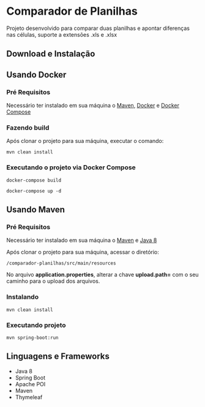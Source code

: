 # Comparador de Planilhas

Projeto desenvolvido para comparar duas planilhas e apontar diferenças nas células, suporte a extensões .xls e .xlsx

## Download e Instalação

## Usando Docker

### Pré Requisitos

Necessário ter instalado em sua máquina o [Maven](https://maven.apache.org/download.cgi), [Docker](https://www.docker.com/get-docker) e [Docker Compose](https://docs.docker.com/compose/install/)

### Fazendo build
Após clonar o projeto para sua máquina, executar o comando:
```
mvn clean install
```

### Executando o projeto via Docker Compose
```
docker-compose build
```
```
docker-compose up -d
```

## Usando Maven

### Pré Requisitos

Necessário ter instalado em sua máquina o [Maven](https://maven.apache.org/download.cgi) e [Java 8](http://www.oracle.com/technetwork/pt/java/javase/downloads/jre8-downloads-2133155.html)

Após clonar o projeto para sua máquina, acessar o diretório:
```
/comparador-planilhas/src/main/resources
```
No arquivo **application.properties**, alterar a chave **upload.path=** com o seu caminho para o upload dos arquivos.

### Instalando
```
mvn clean install
```

### Executando projeto
```
mvn spring-boot:run
```

## Linguagens e Frameworks

* Java 8
* Spring Boot
* Apache POI
* Maven
* Thymeleaf